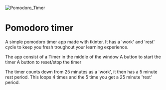 
![Pomodoro_Timer](https://github.com/user-attachments/assets/5cbb70d1-0ae7-46a7-8eb7-e74119acc39b)

# Pomodoro timer
A simple pomodoro timer app made with tkinter.
It has a 'work' and 'rest' cycle to keep you fresh troughout your learning experience.

The app consist of a Timer in the middle of the window
A button to start the timer
A button to reset/stop the timer

The timer counts down from 25 minutes as a 'work', it then has a 5 minute rest period.
This loops 4 times and the 5 time you get a 25 minute 'rest' period.
